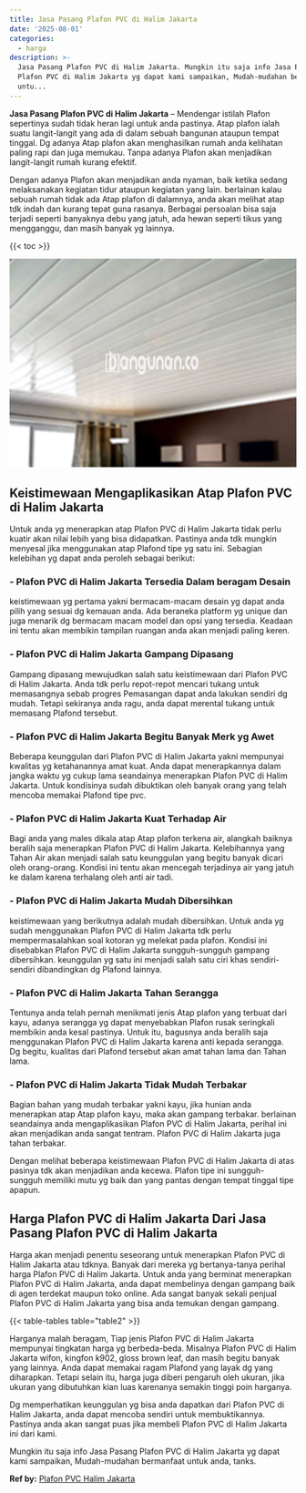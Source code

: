 ```yaml
---
title: Jasa Pasang Plafon PVC di Halim Jakarta
date: '2025-08-01'
categories:
  - harga
description: >-
  Jasa Pasang Plafon PVC di Halim Jakarta. Mungkin itu saja info Jasa Pasang
  Plafon PVC di Halim Jakarta yg dapat kami sampaikan, Mudah-mudahan bermanfaat
  untu...
---
```


**Jasa Pasang Plafon PVC di Halim Jakarta** – Mendengar istilah Plafon sepertinya sudah tidak heran lagi untuk anda pastinya. Atap plafon ialah suatu langit-langit yang ada di dalam sebuah bangunan ataupun tempat tinggal. Dg adanya Atap plafon akan menghasilkan rumah anda kelihatan paling rapi dan juga memukau. Tanpa adanya Plafon akan menjadikan langit-langit rumah kurang efektif.

Dengan adanya Plafon akan menjadikan anda nyaman, baik ketika sedang melaksanakan kegiatan tidur ataupun kegiatan yang lain. berlainan kalau sebuah rumah tidak ada Atap plafon di dalamnya, anda akan melihat atap tdk indah dan kurang tepat guna rasanya. Berbagai persoalan bisa saja terjadi seperti banyaknya debu yang jatuh, ada hewan seperti tikus yang mengganggu, dan masih banyak yg lainnya.

{{< toc >}}

![Jasa Pasang Plafon PVC di Halim Jakarta](/images/flafond-pvc-murah08.png)

## Keistimewaan Mengaplikasikan Atap Plafon PVC di Halim Jakarta

Untuk anda yg menerapkan atap Plafon PVC di Halim Jakarta tidak perlu kuatir akan nilai lebih yang bisa didapatkan. Pastinya anda tdk mungkin menyesal jika menggunakan atap Plafond tipe yg satu ini. Sebagian kelebihan yg dapat anda peroleh sebagai berikut:

### \- Plafon PVC di Halim Jakarta Tersedia Dalam beragam Desain

keistimewaan yg pertama yakni bermacam-macam desain yg dapat anda pilih yang sesuai dg kemauan anda. Ada beraneka platform yg unique dan juga menarik dg bermacam macam model dan opsi yang tersedia. Keadaan ini tentu akan membikin tampilan ruangan anda akan menjadi paling keren.

### \- Plafon PVC di Halim Jakarta Gampang Dipasang

Gampang dipasang mewujudkan salah satu keistimewaan dari Plafon PVC di Halim Jakarta. Anda tdk perlu repot-repot mencari tukang untuk memasangnya sebab progres Pemasangan dapat anda lakukan sendiri dg mudah. Tetapi sekiranya anda ragu, anda dapat merental tukang untuk memasang Plafond tersebut.

### \- Plafon PVC di Halim Jakarta Begitu Banyak Merk yg Awet

Beberapa keunggulan dari Plafon PVC di Halim Jakarta yakni mempunyai kwalitas yg ketahanannya amat kuat. Anda dapat menerapkannya dalam jangka waktu yg cukup lama seandainya menerapkan Plafon PVC di Halim Jakarta. Untuk kondisinya sudah dibuktikan oleh banyak orang yang telah mencoba memakai Plafond tipe pvc.

### \- Plafon PVC di Halim Jakarta Kuat Terhadap Air

Bagi anda yang males dikala atap Atap plafon terkena air, alangkah baiknya beralih saja menerapkan Plafon PVC di Halim Jakarta. Kelebihannya yang Tahan Air akan menjadi salah satu keunggulan yang begitu banyak dicari oleh orang-orang. Kondisi ini tentu akan mencegah terjadinya air yang jatuh ke dalam karena terhalang oleh anti air tadi.

### \- Plafon PVC di Halim Jakarta Mudah Dibersihkan

keistimewaan yang berikutnya adalah mudah dibersihkan. Untuk anda yg sudah menggunakan Plafon PVC di Halim Jakarta tdk perlu mempermasalahkan soal kotoran yg melekat pada plafon. Kondisi ini disebabkan Plafon PVC di Halim Jakarta sungguh-sungguh gampang dibersihkan. keunggulan yg satu ini menjadi salah satu ciri khas sendiri-sendiri dibandingkan dg Plafond lainnya.

### \- Plafon PVC di Halim Jakarta Tahan Serangga

Tentunya anda telah pernah menikmati jenis Atap plafon yang terbuat dari kayu, adanya serangga yg dapat menyebabkan Plafon rusak seringkali membikin anda kesal pastinya. Untuk itu, bagusnya anda beralih saja menggunakan Plafon PVC di Halim Jakarta karena anti kepada serangga. Dg begitu, kualitas dari Plafond tersebut akan amat tahan lama dan Tahan lama.

### \- Plafon PVC di Halim Jakarta Tidak Mudah Terbakar

Bagian bahan yang mudah terbakar yakni kayu, jika hunian anda menerapkan atap Atap plafon kayu, maka akan gampang terbakar. berlainan seandainya anda mengaplikasikan Plafon PVC di Halim Jakarta, perihal ini akan menjadikan anda sangat tentram. Plafon PVC di Halim Jakarta juga tahan terbakar.

Dengan melihat beberapa keistimewaan Plafon PVC di Halim Jakarta di atas pasinya tdk akan menjadikan anda kecewa. Plafon tipe ini sungguh-sungguh memiliki mutu yg baik dan yang pantas dengan tempat tinggal tipe apapun.

## Harga Plafon PVC di Halim Jakarta Dari Jasa Pasang Plafon PVC di Halim Jakarta

Harga akan menjadi penentu seseorang untuk menerapkan Plafon PVC di Halim Jakarta atau tdknya. Banyak dari mereka yg bertanya-tanya perihal harga Plafon PVC di Halim Jakarta. Untuk anda yang berminat menerapkan Plafon PVC di Halim Jakarta, anda dapat membelinya dengan gampang baik di agen terdekat maupun toko online. Ada sangat banyak sekali penjual Plafon PVC di Halim Jakarta yang bisa anda temukan dengan gampang.

{{< table-tables table="table2" >}}

Harganya malah beragam, Tiap jenis Plafon PVC di Halim Jakarta mempunyai tingkatan harga yg berbeda-beda. Misalnya Plafon PVC di Halim Jakarta wifon, kingfon k902, gloss brown leaf, dan masih begitu banyak yang lainnya. Anda dapat memakai ragam Plafond yang layak dg yang diharapkan. Tetapi selain itu, harga juga diberi pengaruh oleh ukuran, jika ukuran yang dibutuhkan kian luas karenanya semakin tinggi poin harganya.

Dg memperhatikan keunggulan yg bisa anda dapatkan dari Plafon PVC di Halim Jakarta, anda dapat mencoba sendiri untuk membuktikannya. Pastinya anda akan sangat puas jika membeli Plafon PVC di Halim Jakarta ini dari kami.

Mungkin itu saja info Jasa Pasang Plafon PVC di Halim Jakarta yg dapat kami sampaikan, Mudah-mudahan bermanfaat untuk anda, tanks.

**Ref by:** [Plafon PVC Halim Jakarta](https://id.wikipedia.org/wiki/Plafon)
